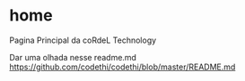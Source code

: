 # home
Pagina Principal da coRdeL Technology

Dar uma olhada nesse readme.md
https://github.com/codethi/codethi/blob/master/README.md
